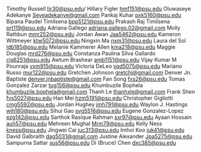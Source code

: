 Timothy Russell	tjr30@psu.edu/
Hillary Figler	hmf151@psu.edu
Oluwaseye Adekanye	Seyeadekanye@gmail.com
Pankaj Kuhar	pxk5160@psu.edu
Bipana Paudel Timilsena	bpp5121@psu.edu
Prakash Raj Timilsena	prt119@psu.edu
Adriana Gallego	adriana.gallego.02@gmail.com
Molly Rathbun	mmr252@psu.edu
Jordan Awan	Jaa5462@psu.edu
Kameron Wittmeyer	ktw5072@psu.edu
Ningxin Ma	nxm31@psu.edu
Laura del Sol	ldb185@psu.edu
Melanie Kammerer Allen	kma218@psu.edu
Maggie Douglas	mrd276@psu.edu
Constanza Paulina Silva Gallardo	cjs6251@psu.edu
Awtum Brashear	amb1151@psu.edu
Vijay Kumar M Pounraja	vxm915@psu.edu
Victoria DeLeo	vqd5075@psu.edu
Mariano Russo	mur122@psu.edu
Gretchen Johnson	gretchj@gmail.com
Denver Jn. Baptiste	denver.jnbaptiste@gmail.com
Fan Song	fxs26@psu.edu
Tomas Gonzalez Zarzar	tug156@psu.edu
Khumbuzile Bophela	khumbuzile.bophela@gmail.com
Thanh Le	thanhxle@gmail.com
Frank Shen	fvs5027@psu.edu
Han Mei	hzm5191@psu.edu
Christopher Gigliotti	cmg5592@psu.edu
Jordan Hughey	jmh791@psu.edu
Waylon J. Hastings	wjh180@psu.edu
Sihui Gao	svg5516@psu.edu
Eugene Gonzalez-Lopez	ezg142@psu.edu
Sarthok Rasique Rahman	sxr97@psu.edu 
Ayaan Hossain	auh57@psu.edu
Mehreen Mughal 	Mrm79@psu.edu
Kelly Ness	kness@psu.edu
Jingwei Cai	juc313@psu.edu
Imhoi Koo	iuk41@psu.edu
David Galbraith	dag5031@gmail.com
Justine Alexander	Jpa5275@psu.edu
Sampurna Sattar	sus56@psu.edu
Di (Bruce) Chen	dxc385@psu.edu
